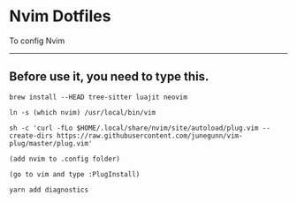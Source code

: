 # **Nvim** Dotfiles
To config Nvim

---
## **Before use it, you need to type this.**
```
brew install --HEAD tree-sitter luajit neovim

ln -s (which nvim) /usr/local/bin/vim

sh -c 'curl -fLo $HOME/.local/share/nvim/site/autoload/plug.vim --create-dirs https://raw.githubusercontent.com/junegunn/vim-plug/master/plug.vim'

(add nvim to .config folder)

(go to vim and type :PlugInstall)

yarn add diagnostics
```
